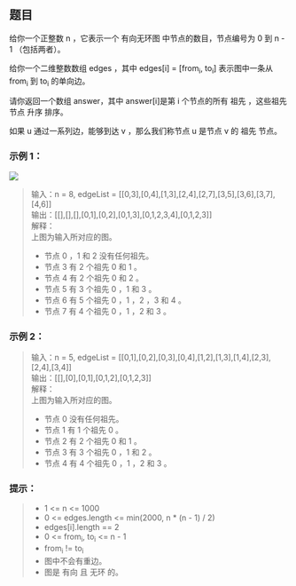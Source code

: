 ## 题目
给你一个正整数 n ，它表示一个 有向无环图 中节点的数目，节点编号为 0 到 n - 1 （包括两者）。

给你一个二维整数数组 edges ，其中 edges[i] = [from<sub>i</sub>, to<sub>i</sub>] 表示图中一条从 from<sub>i</sub> 到 to<sub>i</sub> 的单向边。

请你返回一个数组 answer，其中 answer[i]是第 i 个节点的所有 祖先 ，这些祖先节点 升序 排序。

如果 u 通过一系列边，能够到达 v ，那么我们称节点 u 是节点 v 的 祖先 节点。

### 示例 1：
![](../../../../support/image/1.png)
> 输入：n = 8, edgeList = [[0,3],[0,4],[1,3],[2,4],[2,7],[3,5],[3,6],[3,7],[4,6]]  
> 输出：[[],[],[],[0,1],[0,2],[0,1,3],[0,1,2,3,4],[0,1,2,3]]   
> 解释：  
> 上图为输入所对应的图。  
> - 节点 0 ，1 和 2 没有任何祖先。  
> - 节点 3 有 2 个祖先 0 和 1 。  
> - 节点 4 有 2 个祖先 0 和 2 。  
> - 节点 5 有 3 个祖先 0 ，1 和 3 。  
> - 节点 6 有 5 个祖先 0 ，1 ，2 ，3 和 4 。  
> - 节点 7 有 4 个祖先 0 ，1 ，2 和 3 。
### 示例 2：
> 输入：n = 5, edgeList = [[0,1],[0,2],[0,3],[0,4],[1,2],[1,3],[1,4],[2,3],[2,4],[3,4]]  
> 输出：[[],[0],[0,1],[0,1,2],[0,1,2,3]]  
> 解释：  
> 上图为输入所对应的图。  
> - 节点 0 没有任何祖先。  
> - 节点 1 有 1 个祖先 0 。  
> - 节点 2 有 2 个祖先 0 和 1 。  
> - 节点 3 有 3 个祖先 0 ，1 和 2 。  
> - 节点 4 有 4 个祖先 0 ，1 ，2 和 3 。  
### 提示：
> - 1 \<= n \<= 1000
> - 0 \<= edges.length <= min(2000, n * (n - 1) / 2)
> - edges[i].length == 2
> - 0 \<= from<sub>i</sub>, to<sub>i</sub> \<= n - 1
> - from<sub>i</sub> != to<sub>i</sub>
> - 图中不会有重边。
> - 图是 有向 且 无环 的。
